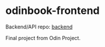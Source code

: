 # odinbook-frontend

Backend/API repo: [backend](https://github.com/bryanhjj/odinbook-backend)

Final project from Odin Project.

